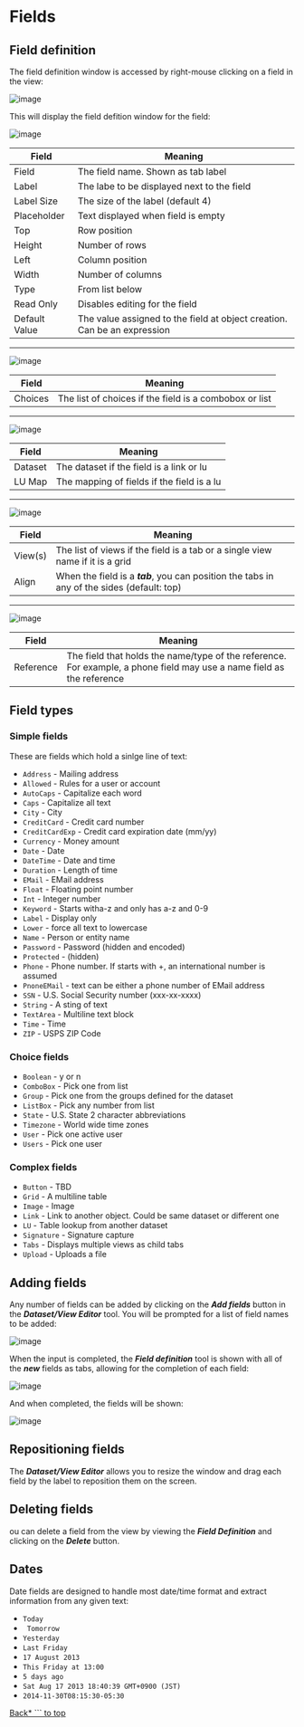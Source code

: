 # Fields

## Field definition

The field definition window is accessed by right-mouse clicking on a field in the view:

![image](/images/Fd1.png)

This will display the field defition window for the field:

![image](/images/Fd2.png)

|Field|Meaning|
|-|-|
|Field|The field name. Shown as tab label|
|Label|The labe to be displayed next to the field|
|Label Size|The size of the label (default 4)|
|Placeholder|Text displayed when field is empty|
|Top|Row position|
|Height|Number of rows|
|Left|Column position|
|Width|Number of columns|
|Type|From list below|
|Read Only|Disables editing for the field|
|Default Value|The value assigned to the field at object creation. Can be an expression|

---

![image](/images/Fd3.png)


|Field|Meaning|
|-|-|
|Choices|The list of choices if the field is a combobox or list|

---

![image](/images/Fd4.png)


|Field|Meaning|
|-|-|
|Dataset|The dataset if the field is a link or lu|
|LU Map|The mapping of fields if the field is a lu|

---

![image](/images/Fd5.png)


|Field|Meaning|
|-|-|
|View(s)|The list of views if the field is a tab or a single view name if it is a grid|
|Align|When the field is a ***tab***, you can position the tabs in any of the sides (default: top)|

---

![image](/images/Fd6.png)


|Field|Meaning|
|-|-|
|Reference|The field that holds the name/type of the reference.  For example, a phone field may use a name field as the reference|

## Field types

### Simple fields

These are fields which hold a sinlge line of text:

* ```Address``` - Mailing address
* ```Allowed``` - Rules for a user or account
* ```AutoCaps``` - Capitalize each word
* ```Caps``` - Capitalize all text
* ```City``` - City
* ```CreditCard``` - Credit card number
* ```CreditCardExp``` - Credit card expiration date (mm/yy)
* ```Currency``` - Money amount
* ```Date``` - Date
* ```DateTime``` - Date and time
* ```Duration``` - Length of time
* ```EMail``` - EMail address
* ```Float``` - Floating point number
* ```Int``` - Integer number
* ```Keyword``` - Starts witha-z and only has a-z and 0-9
* ```Label``` - Display only
* ```Lower``` - force all text to lowercase
* ```Name``` - Person or entity name
* ```Password``` - Password (hidden and encoded)
* ```Protected``` - (hidden)
* ```Phone``` - Phone number.  If starts with +, an international number is assumed
* ```PnoneEMail``` - text can be either a phone number of EMail address
* ```SSN``` - U.S. Social Security number (xxx-xx-xxxx)
* ```String``` - A sting of text
* ```TextArea``` - Multiline text block
* ```Time``` - Time
* ```ZIP``` - USPS ZIP Code

### Choice fields

* ```Boolean``` - y or n
* ```ComboBox``` - Pick one from list
* ```Group``` - Pick one from the groups defined for the dataset
* ```ListBox``` - Pick any number from list
* ```State``` - U.S. State 2 character abbreviations
* ```Timezone``` - World wide time zones
* ```User``` - Pick one active user
* ```Users``` - Pick one user

### Complex fields

* ```Button``` - TBD
* ```Grid``` - A multiline table
* ```Image``` - Image
* ```Link``` - Link to another object.  Could be same dataset or different one
* ```LU``` - Table lookup from another dataset
* ```Signature``` - Signature capture
* ```Tabs``` - Displays multiple views as child tabs
* ```Upload``` - Uploads a file

## Adding fields

Any number of fields can be added by clicking on the ***Add fields*** button in the ***Dataset/View Editor***
tool.  You will be prompted for a list of field names to be added:

![image](/images/Fd7.png)

When the input is completed, the ***Field definition*** tool is shown with all of the ***new*** fields as
tabs, allowing for the completion of each field:

![image](/images/Fd8.png)

And when completed, the fields will be shown:

![image](/images/Fd9.png)

## Repositioning fields

The ***Dataset/View Editor*** allows you to resize the window and drag each field by the label to reposition
them on the screen.

## Deleting fields

ou can delete a field from the view by viewing the ***Field Definition*** and clicking on the ***Delete*** 
button.

## Dates

Date fields are designed to handle most date/time format and extract information from any given text:

* ```Today```
* ``` Tomorrow```
* ```Yesterday```
* ```Last Friday```
* ```17 August 2013```
* ```This Friday at 13:00```
* ```5 days ago```
* ```Sat Aug 17 2013 18:40:39 GMT+0900 (JST)```
* ```2014-11-30T08:15:30-05:30```

[Back* ``` to top](/help/README.md)